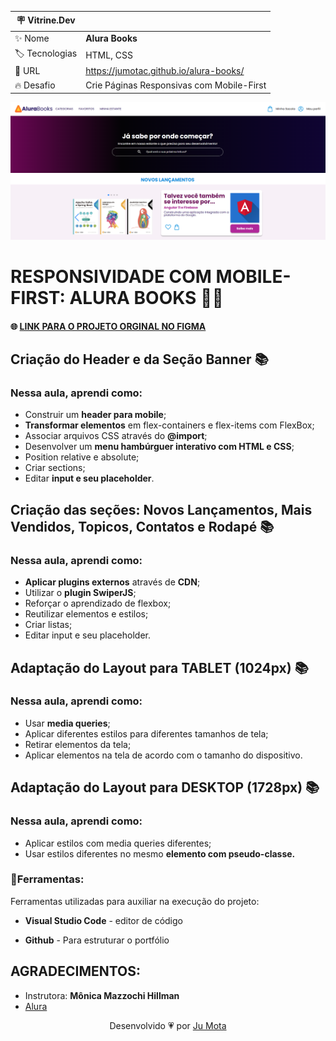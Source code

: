 | :placard: Vitrine.Dev |     |
| ------------- | --- |
| :sparkles: Nome | **Alura Books** 
| :label: Tecnologias | HTML, CSS 
| :rocket: URL | https://jumotac.github.io/alura-books/
| :fire: Desafio | Crie Páginas Responsivas com Mobile-First

<!-- Inserir imagem com a #vitrinedev ao final do link -->
![](https://raw.githubusercontent.com/jumotac/alura-books/b1b7fe4d1388e2306788334c3a1468085c82cd68/img/alura-books.png#vitrinedev)


# RESPONSIVIDADE COM MOBILE-FIRST: ALURA BOOKS :woman_technologist:

#### :globe_with_meridians: [LINK PARA O PROJETO ORGINAL NO FIGMA](https://www.figma.com/file/sSMbIqKaGBd66Y8roxTk2p/AluraBooks?node-id=37%3A94) 

## Criação do Header e da Seção Banner :books:

### Nessa aula, aprendi como:
- Construir um **header para mobile**;
- **Transformar elementos** em flex-containers e flex-items com FlexBox;
- Associar arquivos CSS através do **@import**;
- Desenvolver um **menu hambúrguer interativo com HTML e CSS**;
- Position relative e absolute;
- Criar sections;
- Editar **input e seu placeholder**.

## Criação das seções: Novos Lançamentos, Mais Vendidos, Topicos, Contatos e Rodapé :books:

### Nessa aula, aprendi como:
- **Aplicar plugins externos** através de **CDN**;
- Utilizar o **plugin SwiperJS**;
- Reforçar o aprendizado de flexbox;
- Reutilizar elementos e estilos;
- Criar listas;
- Editar input e seu placeholder.

## Adaptação do Layout para TABLET (1024px) :books:

### Nessa aula, aprendi como:
- Usar **media queries**;
- Aplicar diferentes estilos para diferentes tamanhos de tela;
- Retirar elementos da tela;
- Aplicar elementos na tela de acordo com o tamanho do dispositivo.

## Adaptação do Layout para DESKTOP (1728px) :books:


### Nessa aula, aprendi como:
- Aplicar estilos com media queries diferentes;
- Usar estilos diferentes no mesmo **elemento com pseudo-classe.**


### :wrench:Ferramentas:

Ferramentas utilizadas para auxiliar na execução do projeto:

- **Visual Studio Code** - editor de código

- **Github** - Para estruturar o portfólio 


## AGRADECIMENTOS:
  
- Instrutora: **Mônica Mazzochi Hillman**
- [Alura](www.alura.com.br)   


 <p align="center">Desenvolvido 💗 por <a href="https://github.com/jumotac">Ju Mota</a></p>

